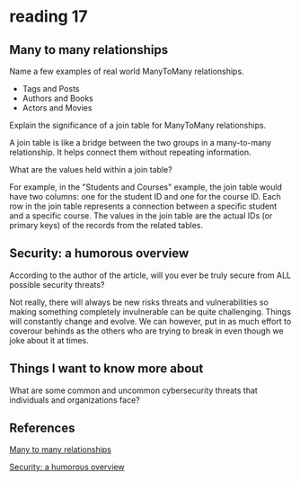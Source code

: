 # reading 17

## Many to many relationships


Name a few examples of real world ManyToMany relationships.

* Tags and Posts
* Authors and Books
* Actors and Movies

Explain the significance of a join table for ManyToMany relationships.

A join table is like a bridge between the two groups in a many-to-many relationship. It helps connect them without repeating information.

What are the values held within a join table?

For example, in the "Students and Courses" example, the join table would have two columns: one for the student ID and one for the course ID.
Each row in the join table represents a connection between a specific student and a specific course. The values in the join table are the actual IDs (or primary keys) of the records from the related tables.

## Security: a humorous overview

According to the author of the article, will you ever be truly secure from ALL possible security threats?

Not really, there will always be new risks threats and vulnerabilities so making something completely invulnerable can be quite challenging. Things will constantly change and evolve. We can however, put in as much effort to coverour behinds as the others who are trying to break in even though we joke about it at times.

## Things I want to know more about
What are some common and uncommon cybersecurity threats that individuals and organizations face?

## References

[Many to many relationships](https://www.baeldung.com/hibernate-many-to-many)

[Security: a humorous overview](http://scholar.harvard.edu/files/mickens/files/thisworldofours.pdf)